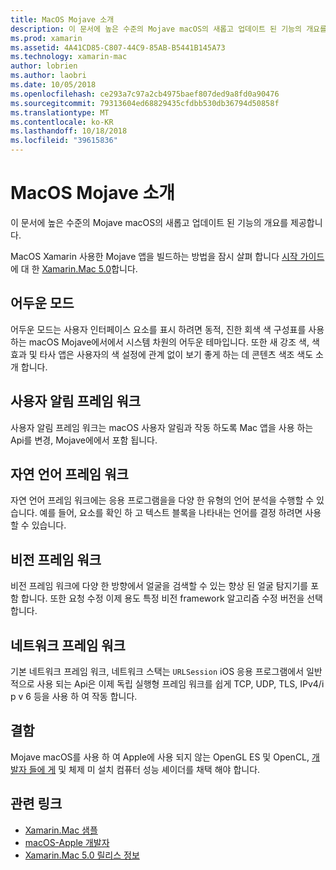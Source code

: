 ```yaml
---
title: MacOS Mojave 소개
description: 이 문서에 높은 수준의 Mojave macOS의 새롭고 업데이트 된 기능의 개요를 제공합니다.
ms.prod: xamarin
ms.assetid: 4A41CD85-C807-44C9-85AB-B5441B145A73
ms.technology: xamarin-mac
author: lobrien
ms.author: laobri
ms.date: 10/05/2018
ms.openlocfilehash: ce293a7c97a2cb4975baef807ded9a8fd0a90476
ms.sourcegitcommit: 79313604ed68829435cfdbb530db36794d50858f
ms.translationtype: MT
ms.contentlocale: ko-KR
ms.lasthandoff: 10/18/2018
ms.locfileid: "39615836"
---
```

# <a name="introduction-to-macos-mojave"></a>MacOS Mojave 소개

이 문서에 높은 수준의 Mojave macOS의 새롭고 업데이트 된 기능의 개요를 제공합니다.

MacOS Xamarin 사용한 Mojave 앱을 빌드하는 방법을 잠시 살펴 합니다 [시작 가이드](~/mac/platform/introduction-to-macos-mojave/get-started.md) 에 대 한 [Xamarin.Mac 5.0](https://developer.xamarin.com/releases/mac/xamarin.mac_5/xamarin.mac_5.0/)합니다.

## <a name="dark-mode"></a>어두운 모드

어두운 모드는 사용자 인터페이스 요소를 표시 하려면 동적, 진한 회색 색 구성표를 사용 하는 macOS Mojave에서에서 시스템 차원의 어두운 테마입니다. 또한 새 강조 색, 색 효과 및 타사 앱은 사용자의 색 설정에 관계 없이 보기 좋게 하는 데 콘텐츠 색조 색도 소개 합니다.

## <a name="user-notifications-framework"></a>사용자 알림 프레임 워크

사용자 알림 프레임 워크는 macOS 사용자 알림과 작동 하도록 Mac 앱을 사용 하는 Api를 변경, Mojave에에서 포함 됩니다.

## <a name="natural-language-framework"></a>자연 언어 프레임 워크

자연 언어 프레임 워크에는 응용 프로그램을을 다양 한 유형의 언어 분석을 수행할 수 있습니다. 예를 들어, 요소를 확인 하 고 텍스트 블록을 나타내는 언어를 결정 하려면 사용할 수 있습니다.

## <a name="vision-framework"></a>비전 프레임 워크

비전 프레임 워크에 다양 한 방향에서 얼굴을 검색할 수 있는 향상 된 얼굴 탐지기를 포함 합니다. 또한 요청 수정 이제 용도 특정 비전 framework 알고리즘 수정 버전을 선택 합니다.

## <a name="network-framework"></a>네트워크 프레임 워크

기본 네트워크 프레임 워크, 네트워크 스택는 `URLSession` iOS 응용 프로그램에서 일반적으로 사용 되는 Api은 이제 독립 실행형 프레임 워크를 쉽게 TCP, UDP, TLS, IPv4/i p v 6 등을 사용 하 여 작동 합니다.

## <a name="deprecations"></a>결함

Mojave macOS를 사용 하 여 Apple에 사용 되지 않는 OpenGL ES 및 OpenCL, [개발자 들에 게](https://developer.apple.com/macos/whats-new/) 및 체제 미 설치 컴퓨터 성능 셰이더를 채택 해야 합니다.

## <a name="related-links"></a>관련 링크

- [Xamarin.Mac 샘플](https://developer.xamarin.com/samples/mac/)
- [macOS-Apple 개발자](https://developer.apple.com/macos/)
- [Xamarin.Mac 5.0 릴리스 정보](https://developer.xamarin.com/releases/mac/xamarin.mac_5/xamarin.mac_5.0/)
